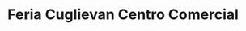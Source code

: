 ---
title: "Feria Cuglievan Centro Comercial"
url: /chiclayo/feria-cuglievan-centro-comercial/
shop: general
---